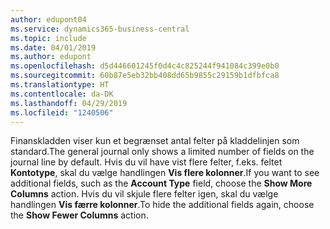 ```yaml
---
author: edupont04
ms.service: dynamics365-business-central
ms.topic: include
ms.date: 04/01/2019
ms.author: edupont
ms.openlocfilehash: d5d446601245f0d4c4c825244f941084c399e0b0
ms.sourcegitcommit: 60b87e5eb32bb408dd65b9855c29159b1dfbfca8
ms.translationtype: HT
ms.contentlocale: da-DK
ms.lasthandoff: 04/29/2019
ms.locfileid: "1240506"
---
```

<span data-ttu-id="ec732-101">Finanskladden viser kun et begrænset antal felter på kladdelinjen som standard.</span><span class="sxs-lookup"><span data-stu-id="ec732-101">The general journal only shows a limited number of fields on the journal line by default.</span></span> <span data-ttu-id="ec732-102">Hvis du vil have vist flere felter, f.eks. feltet **Kontotype**, skal du vælge handlingen **Vis flere kolonner**.</span><span class="sxs-lookup"><span data-stu-id="ec732-102">If you want to see additional fields, such as the **Account Type** field, choose the **Show More Columns** action.</span></span> <span data-ttu-id="ec732-103">Hvis du vil skjule flere felter igen, skal du vælge handlingen **Vis færre kolonner**.</span><span class="sxs-lookup"><span data-stu-id="ec732-103">To hide the additional fields again, choose the **Show Fewer Columns** action.</span></span>  
